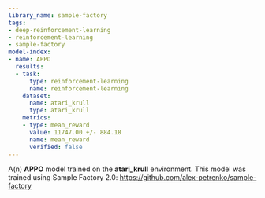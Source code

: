 ```yaml
---
library_name: sample-factory
tags:
- deep-reinforcement-learning
- reinforcement-learning
- sample-factory
model-index:
- name: APPO
  results:
  - task:
      type: reinforcement-learning
      name: reinforcement-learning
    dataset:
      name: atari_krull
      type: atari_krull
    metrics:
    - type: mean_reward
      value: 11747.00 +/- 884.18
      name: mean_reward
      verified: false
---
```


A(n) **APPO** model trained on the **atari_krull** environment.
This model was trained using Sample Factory 2.0: https://github.com/alex-petrenko/sample-factory
    